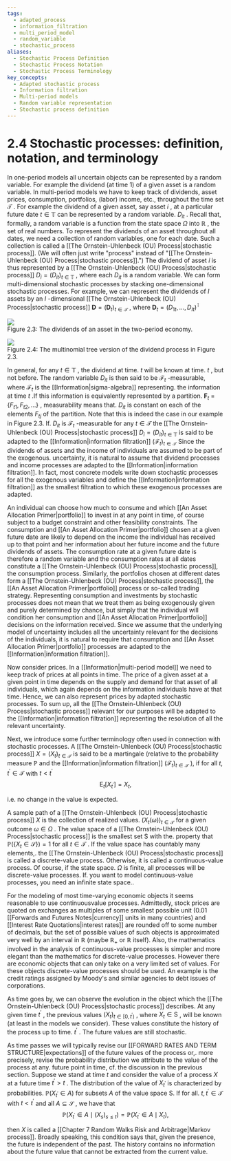 ```yaml
---
tags:
  - adapted_process
  - information_filtration
  - multi_period_model
  - random_variable
  - stochastic_process
aliases:
  - Stochastic Process Definition
  - Stochastic Process Notation
  - Stochastic Process Terminology
key_concepts:
  - Adapted stochastic process
  - Information filtration
  - Multi-period models
  - Random variable representation
  - Stochastic process definition
---
```


# 2.4 Stochastic processes: definition, notation, and terminology  

In one-period models all uncertain objects can be represented by a random variable. For example the dividend (at time 1) of a given asset is a random variable. In multi-period models we have to keep track of dividends, asset prices, consumption, portfolios, (labor) income, etc., throughout the time set $\mathcal{T}$ . For example the dividend of a given asset, say asset $i$ , at a particular future date $t\in\mathbb{T}$ can be represented by a random variable. $D_{i t}$ . Recall that, formally, a random variable is a function from the state space $\Omega$ into $\mathbb{R}$ , the set of real numbers. To represent the dividends of an asset throughout all dates, we need a collection of random variables, one for each date. Such a collection is called a [[The Ornstein-Uhlenbeck (OU) Process|stochastic process]]. (We will often just write "process" instead of "[[The Ornstein-Uhlenbeck (OU) Process|stochastic process]].") The dividend of asset $i$ is thus represented by a [[The Ornstein-Uhlenbeck (OU) Process|stochastic process]] $D_{i}=(D_{i t})_{t\in\ensuremath{\mathbb{T}}}$ , where each $D_{i t}$ is a random variable. We can form multi-dimensional stochastic processes by stacking one-dimensional stochastic processes. For example, we can represent the dividends of $I$ assets by an $I$ -dimensional [[The Ornstein-Uhlenbeck (OU) Process|stochastic process]] $\pmb{D}=(\pmb{D}_{t})_{t\in\mathcal{T}}$ , where $\boldsymbol{D}_{t}=(D_{1t},\dots,D_{I t})^{\intercal}$  

![](7f009f2c64c1416d0a48f74b70bd85ac136f449620df47a2995d0ffece938a9b.jpg)  
Figure 2.3: The dividends of an asset in the two-period economy.  

![](dbe5340d08b14fab06df60bd4409d2b7472154211292b7eefa269d53d066f04a.jpg)  
Figure 2.4: The multinomial tree version of the dividend process in Figure 2.3.  

In general, for any $t\in\mathbb{T}$ , the dividend at time. $t$ will be known at time. $t$ , but not before. The random variable $D_{i t}$ is then said to be $\mathcal{F}_{t}$ -measurable, where $\mathcal{F}_{t}$ is the [[Information|sigma-algebra]] representing. the information at time $t$ .If this information is equivalently represented by a partition. $\mathbf{F}_{t}~=$ $\{F_{t1},F_{t2},\dots\}$ , measurability means that. $D_{i t}$ is constant on each of the elements $F_{t j}$ of the partition. Note that this is indeed the case in our example in Figure 2.3. If. $D_{i t}$ is $\mathcal{F}_{t}$ -measurable for any $t\in\mathcal{T}$ the [[The Ornstein-Uhlenbeck (OU) Process|stochastic process]] $D_{i}=(D_{i t})_{t\in\ensuremath{\mathbb{T}}}$ is said to be adapted to the [[Information|information filtration]] $(\mathcal{F}_{t})_{t\in\mathcal{T}}$ Since the dividends of assets and the income of individuals are assumed to be part of the exogenous. uncertainty, it is natural to assume that dividend processes and income processes are adapted to the [[Information|information filtration]]. In fact, most concrete models write down stochastic processes for all the exogenous variables and define the [[Information|information filtration]] as the smallest filtration to which these exogenous processes are adapted.  

An individual can choose how much to consume and which [[An Asset Allocation Primer|portfolio]] to invest in at any point in time, of course subject to a budget constraint and other feasibility constraints. The consumption and [[An Asset Allocation Primer|portfolio]] chosen at a given future date are likely to depend on the income the individual has received up to that point and her information about her future income and the future dividends of assets. The consumption rate at a given future date is therefore a random variable and the consumption rates at all dates constitute a [[The Ornstein-Uhlenbeck (OU) Process|stochastic process]], the consumption process. Similarly, the portfolios chosen at different dates form a [[The Ornstein-Uhlenbeck (OU) Process|stochastic process]], the [[An Asset Allocation Primer|portfolio]] process or so-called trading strategy. Representing consumption and investments by stochastic processes does not mean that we treat them as being exogenously given and purely determined by chance, but simply that the individual will condition her consumption and [[An Asset Allocation Primer|portfolio]] decisions on the information received. Since we assume that the underlying model of uncertainty includes all the uncertainty relevant for the decisions of the individuals, it is natural to require that consumption and [[An Asset Allocation Primer|portfolio]] processes are adapted to the [[Information|information filtration]].  

Now consider prices. In a [[Information|multi-period model]] we need to keep track of prices at all points in time. The price of a given asset at a given point in time depends on the supply and demand for that asset of all individuals, which again depends on the information individuals have at that time. Hence, we can also represent prices by adapted stochastic processes. To sum up, all the [[The Ornstein-Uhlenbeck (OU) Process|stochastic process]] relevant for our purposes will be adapted to the [[Information|information filtration]] representing the resolution of all the relevant uncertainty.  

Next, we introduce some further terminology often used in connection with stochastic processes. A [[The Ornstein-Uhlenbeck (OU) Process|stochastic process]] $X=(X_{t})_{t\in\mathcal{T}}$ is said to be a martingale (relative to the probability measure $\mathbb{P}$ and the [[Information|information filtration]] $(\mathcal{F}_{t})_{t\in\mathcal{T}}$ ), if for all $t,t^{\prime}\in\mathcal{T}$ with $t<t^{\prime}$  
$$
\operatorname{E}_{t}[X_{t^{\prime}}]=X_{t},
$$  

i.e. no change in the value is expected.  

A sample path of a [[The Ornstein-Uhlenbeck (OU) Process|stochastic process]] $X$ is the collection of realized values. $(X_{t}(\omega))_{t\in\mathcal{T}}$ for a given outcome $\omega\in\Omega$ . The value space of a [[The Ornstein-Uhlenbeck (OU) Process|stochastic process]] is the smallest set S with the. property that $\mathbb{P}(\{X_{t}\in\mathcal{S}\})=1$ for all $t\in\mathcal{T}$ . If the value space has countably many elements,. the [[The Ornstein-Uhlenbeck (OU) Process|stochastic process]] is called a discrete-value process. Otherwise, it is called a continuous-value process. Of course, if the state space. $\Omega$ is finite, all processes will be discrete-value processes. If. you want to model continuous-value processes, you need an infinite state space..  

For the modeling of most time-varying economic objects it seems reasonable to use continuousvalue processes. Admittedly, stock prices are quoted on exchanges as multiples of some smallest possible unit (0.01 [[Forwards and Futures Notes|currency]] units in many countries) and [[Interest Rate Quotations|interest rates]] are rounded off to some number of decimals, but the set of possible values of such objects is approximated very well by an interval in $\mathbb{R}$ (maybe $\mathbb{R}_{+}$ or $\mathbb{R}$ itself). Also, the mathematics involved in the analysis of continuous-value processes is simpler and more elegant than the mathematics for discrete-value processes. However there are economic objects that can only take on a very limited set of values. For these objects discrete-value processes should be used. An example is the credit ratings assigned by Moody's and similar agencies to debt issues of corporations.  

As time goes by, we can observe the evolution in the object which the [[The Ornstein-Uhlenbeck (OU) Process|stochastic process]] describes. At any given time $t^{\prime}$ , the previous values $(X_{t})_{t\in[0,t^{\prime})}$ , where $X_{t}\in\mathrm{{S}}$ , will be known (at least in the models we consider). These values constitute the history of the process up to time. $t^{\prime}$ . The future values are still stochastic.  

As time passes we will typically revise our [[FORWARD RATES AND TERM STRUCTURE|expectations]] of the future values of the process or,. more precisely, revise the probability distribution we attribute to the value of the process at any. future point in time, cf. the discussion in the previous section. Suppose we stand at time $t$ and consider the value of a process $X$ at a future time $t^{\prime}>t$ . The distribution of the value of $X_{t^{\prime}}$ is characterized by probabilities. $\mathbb{P}(X_{t^{\prime}}\in A)$ for subsets $A$ of the value space S. If for all. $t,t^{\prime}\in\mathcal{T}$ with $t<t^{\prime}$ and all $A\subseteq{\mathcal{S}}$ , we have that  
$$
\mathbb{P}\left(X_{t^{\prime}}\in A\mid(X_{s})_{s\leq t}\right)=\mathbb{P}\left(X_{t^{\prime}}\in A\mid X_{t}\right),
$$  

then $X$ is called a [[Chapter 7 Random Walks Risk and Arbitrage|Markov process]]. Broadly speaking, this condition says that, given the presence, the future is independent of the past. The history contains no information about the future value that cannot be extracted from the current value.  